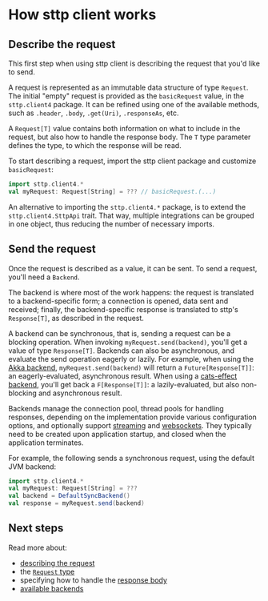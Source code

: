 # How sttp client works

## Describe the request

This first step when using sttp client is describing the request that you'd like to send. 

A request is represented as an immutable data structure of type `Request`. The initial "empty" request is provided as the `basicRequest` value, in the `sttp.client4` package. It can be refined using one of the available methods, such as `.header`, `.body`, `.get(Uri)`, `.responseAs`, etc.

A `Request[T]` value contains both information on what to include in the request, but also how to handle the response body. The `T` type parameter defines the type, to which the response will be read.

To start describing a request, import the sttp client package and customize `basicRequest`:

```scala
import sttp.client4.*
val myRequest: Request[String] = ??? // basicRequest.(...)
```

An alternative to importing the `sttp.client4.*` package, is to extend the `sttp.client4.SttpApi` trait. That way, multiple integrations can be grouped in one object, thus reducing the number of necessary imports.

## Send the request

Once the request is described as a value, it can be sent. To send a request, you'll need a `Backend`. 

The backend is where most of the work happens: the request is translated to a backend-specific form; a connection is opened, data sent and received; finally, the backend-specific response is translated to sttp's `Response[T]`, as described in the request.

A backend can be synchronous, that is, sending a request can be a blocking operation. When invoking `myRequest.send(backend)`, you'll get a value of type `Response[T]`. Backends can also be asynchronous, and evaluate the send operation eagerly or lazily. For example, when using the [Akka backend](backends/akka.md), `myRequest.send(backend)` will return a `Future[Response[T]]`: an eagerly-evaluated, asynchronous result. When using a [cats-effect backend](backends/catseffect.md), you'll get back a `F[Response[T]]`: a lazily-evaluated, but also non-blocking and asynchronous result. 

Backends manage the connection pool, thread pools for handling responses, depending on the implementation provide various configuration options, and optionally support [streaming](requests/streaming.md) and [websockets](other/websockets.md). They typically need to be created upon application startup, and closed when the application terminates. 

For example, the following sends a synchronous request, using the default JVM backend:

```scala
import sttp.client4.*
val myRequest: Request[String] = ???
val backend = DefaultSyncBackend()
val response = myRequest.send(backend)
```

## Next steps

Read more about:

* [describing the request](requests/basics.md)
* the [`Request` type](requests/type.md)
* specifying how to handle the [response body](responses/body.md)
* [available backends](backends/summary.md)
